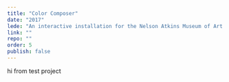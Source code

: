 ```yaml
---
title: "Color Composer"
date: "2017"
lede: "An interactive installation for the Nelson Atkins Museum of Art."
link: ""
repo: ""
order: 5
publish: false
---
```


hi from test project

